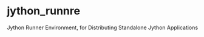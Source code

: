 jython_runnre
=============

Jython Runner Environment, for Distributing Standalone Jython Applications